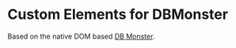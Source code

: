 # Custom Elements for DBMonster

Based on the native DOM based [DB Monster](https://github.com/WebReflection/dbmonster).